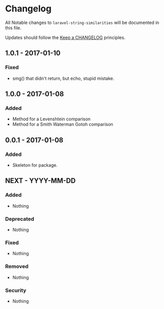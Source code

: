 # Changelog

All Notable changes to `laravel-string-similarities` will be documented in this file.

Updates should follow the [Keep a CHANGELOG](http://keepachangelog.com/) principles.

## 1.0.1 - 2017-01-10

### Fixed
- smg() that didn't return, but echo, stupid mistake.

## 1.0.0 - 2017-01-08

### Added
- Method for a Levenshtein comparison
- Method for a Smith Waterman Gotoh comparison

## 0.0.1 - 2017-01-08

### Added
- Skeleton for package.

## NEXT - YYYY-MM-DD

### Added
- Nothing

### Deprecated
- Nothing

### Fixed
- Nothing

### Removed
- Nothing

### Security
- Nothing
